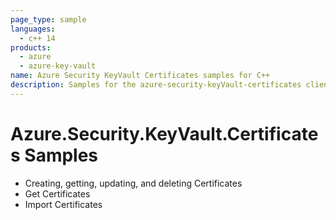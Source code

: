 ```yaml
---
page_type: sample
languages:
  - c++ 14
products:
  - azure
  - azure-key-vault
name: Azure Security KeyVault Certificates samples for C++
description: Samples for the azure-security-keyVault-certificates client library.
---
```


# Azure.Security.KeyVault.Certificates Samples

- Creating, getting, updating, and deleting Certificates
- Get Certificates
- Import Certificates
